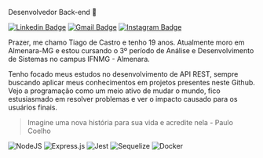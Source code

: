 Desenvolvedor Back-end 🖤

[![Linkedin Badge](https://img.shields.io/badge/-Tiago%20de%20Castro-151515?style=flat-square&logo=Linkedin&logoColor=white&link=https://www.linkedin.com/in/tiago-de-castro-lima-3814911b9/)](https://www.linkedin.com/in/tiago-de-castro-lima-3814911b9/) 
[![Gmail Badge](https://img.shields.io/badge/-casmei@protonmail.com-151515?style=flat-square&logo=Gmail&logoColor=white&link=mailto:casmei@protonmail.com)](mailto:casmei@protonmail.com)
[![Instagram Badge](https://img.shields.io/badge/-@tiago.cali-151515?style=flat-square&labelColor=151515&logo=instagram&logoColor=white&link=https://www.instagram.com/tiago.cali)](https://www.instagram.com/tiago.cali)

Prazer, me chamo Tiago de Castro e tenho 19 anos. Atualmente moro em Almenara-MG e estou cursando o 3º período de Análise e Desenvolvimento de Sistemas no campus IFNMG - Almenara.

Tenho focado meus estudos no desenvolvimento de API REST, sempre buscando aplicar meus conhecimentos em projetos presentes neste Github. Vejo a programação como um meio ativo de mudar o mundo, fico estusiasmado em resolver problemas e ver o impacto causado para os usuários finais.
    
> Imagine uma nova história para sua vida e acredite nela - Paulo Coelho

![NodeJS](https://img.shields.io/badge/node.js-6DA55F?style=for-the-badge&logo=node.js&logoColor=white)
![Express.js](https://img.shields.io/badge/express.js-%23404d59.svg?style=for-the-badge&logo=express&logoColor=%2361DAFB)
![Jest](https://img.shields.io/badge/-jest-%23C21325?style=for-the-badge&logo=jest&logoColor=white)
![Sequelize](https://img.shields.io/badge/Sequelize-52B0E7?style=for-the-badge&logo=Sequelize&logoColor=white)
![Docker](https://img.shields.io/badge/docker-%230db7ed.svg?style=for-the-badge&logo=docker&logoColor=white)
